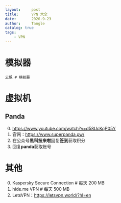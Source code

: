 ```yaml
---
layout:     post
title:      VPN 大全
date:       2020-9-23
author:     Tangle
catalog: true
tags:
    - VPN
---
```


# 模拟器

```
云帆 # 模拟器
```

# 虚拟机

## Panda

0. <https://www.youtube.com/watch?v=d58UcKqP05Y> 
0. 官网：<https://www.superpanda.pw/>
0. 在公众号**黑科技来啦**回复**签到**获取积分
0. 回复**panda**获取账号

# 其他

0. Kaspersky Secure Connection             # 每天 200 MB
0. hide.me VPN                             # 每天 500 MB
0. LetsVPN：<https://letsvpn.world/?hl=en>
